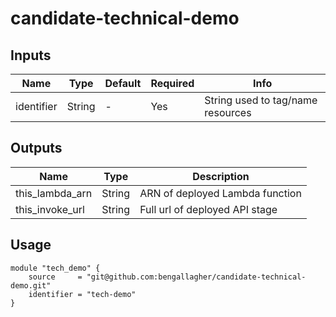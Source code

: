 # candidate-technical-demo

## Inputs

| Name       | Type   | Default | Required | Info                              |
| ---------- | ------ | ------- | -------- | --------------------------------- |
| identifier | String | -       | Yes      | String used to tag/name resources |

## Outputs

| Name            | Type   | Description                     |
| --------------- | ------ | ------------------------------- |
| this_lambda_arn | String | ARN of deployed Lambda function |
| this_invoke_url | String | Full url of deployed API stage  |

## Usage

```
module "tech_demo" {
    source     = "git@github.com:bengallagher/candidate-technical-demo.git"
    identifier = "tech-demo"
}
```
